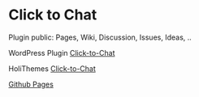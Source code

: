 # Click to Chat

Plugin public: Pages, Wiki, Discussion, Issues, Ideas, ..

WordPress Plugin [Click-to-Chat](https://wordpress.org/plugins/click-to-chat-for-whatsapp/)

HoliThemes [Click-to-Chat](https://holithemes.com/plugins/click-to-chat/list-of-styles/)

[Github Pages](https://holithemes.github.io/clicktochat/)
